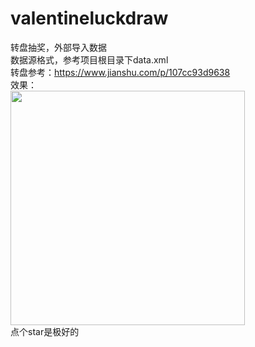 # valentineluckdraw
转盘抽奖，外部导入数据
<Br/>数据源格式，参考项目根目录下data.xml
<Br/>转盘参考：https://www.jianshu.com/p/107cc93d9638
<Br/>效果：
<Br/>
<img src="https://s31.aconvert.com/convert/p3r68-cdx67/p9lwd-17ci1.gif" width="375">
<Br/>点个star是极好的